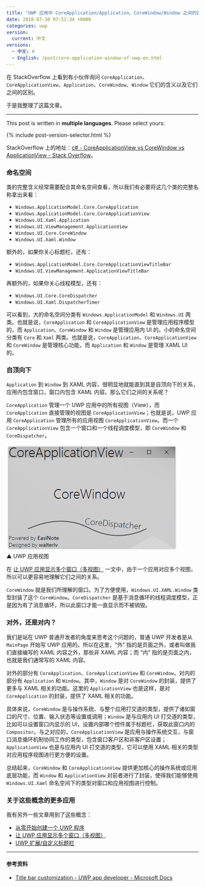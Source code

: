 ```yaml
---
title: "UWP 应用中 CoreApplication/Application、CoreWindow/Window 之间的区别"
date: 2018-07-30 07:51:34 +0800
categories: uwp
version:
  current: 中文
versions:
  - 中文: #
  - English: /post/core-application-window-of-uwp-en.html
---
```


在 StackOverflow 上看到有小伙伴询问 `CoreApplication`、`CoreApplicationView`、`Application`、`CoreWindow`、`Window` 它们的含义以及它们之间的区别。

于是我整理了这篇文章。

---

This post is written in **multiple languages**. Please select yours:

{% include post-version-selector.html %}

StackOverflow 上的地址：[c# - CoreApplicationView vs CoreWindow vs ApplicationView - Stack Overflow](https://stackoverflow.com/questions/33680631/coreapplicationview-vs-corewindow-vs-applicationview)。

<div id="toc"></div>

### 命名空间

类的完整含义经常需要配合其命名空间查看，所以我们有必要将这几个类的完整名称拿出来看：

- `Windows.ApplicationModel.Core.CoreApplication`
- `Windows.ApplicationModel.Core.CoreApplicationView`
- `Windows.UI.Xaml.Application`
- `Windows.UI.ViewManagement.ApplicationView`
- `Windows.UI.Core.CoreWindow`
- `Windows.UI.Xaml.Window`

额外的，如果你关心标题栏，还有：

- `Windows.ApplicationModel.Core.CoreApplicationViewTitleBar`
- `Windows.UI.ViewManagement.ApplicationViewTitleBar`

再额外的，如果你关心线程模型，还有：

- `Windows.UI.Core.CoreDispatcher`
- `Windows.UI.Xaml.DispatcherTimer`

可以看到，大的命名空间分类有 `Windows.ApplicationModel` 和 `Windows.UI` 两类。也就是说，`CoreApplication` 和 `CoreApplicationView` 是管理应用程序模型的，而 `Application`、`CoreWindow` 和 `Window` 是管理应用内 UI 的。小的命名空间分类有 `Core` 和 `Xaml` 两类。也就是说，`CoreApplication`、`CoreApplicationView` 和 `CoreWindow` 是管理核心功能，而 `Application` 和 `Window` 是管理 XAML UI 的。

### 自顶向下

`Application` 到 `Window` 到 XAML 内容，很明显地就能直到其是自顶向下的关系，应用内包含窗口，窗口内包含 XAML 内容。那么它们之间的关系呢？

`CoreApplication` 管理一个 UWP 应用中的所有视图（View），而 `CoreApplication` 直接管理的视图是 `CoreApplicationView`；也就是说，UWP 应用 `CoreApplication` 管理所有的应用视图 `CoreApplicationView`。而一个 `CoreApplicationView` 包含一个窗口和一个线程调度模型，即 `CoreWindow` 和 `CoreDispatcher`。

![UWP 应用视图](/static/posts/2018-07-27-08-37-42.png)  
▲ UWP 应用视图

在 [让 UWP 应用显示多个窗口（多视图）](/post/show-multiple-views-for-an-uwp-app.html) 一文中，由于一个应用对应多个视图，所以可以更容易地理解它们之间的关系。

`CoreWindow` 就是我们所理解的窗口。为了方便使用，`Windows.UI.XAML.Window` 类型封装了这个 `CoreWindow`。`CoreDispatcher` 是基于消息循环的线程调度模型，正是因为有了消息循环，所以此窗口才能一直显示而不被销毁。

### 对外，还是对内？

我们是站在 UWP 普通开发者的角度来思考这个问题的，普通 UWP 开发者是从 `MainPage` 开始写 UWP 应用的。所以在这里，“外” 指的是页面之外，或者叫做我们直接编写的 XAML 内容之外，那些非 XAML 内容；而 “内” 指的是页面之内，也就是我们通常写的 XAML 内容。

对外的部分有 `CoreApplication`、`CoreApplicationView` 和 `CoreWindow`，对内的部分有 `Application` 和 `Window`。其中，`Window` 是对 `CoreWindow` 的封装，提供了更多与 XAML 相关的功能。这里的 `ApplicationView` 也是这样，是对 `CoreApplication` 的封装，提供了 XAML 相关的功能。

具体来说，`CoreWindow` 是与操作系统、与整个应用打交道的类型，提供了诸如窗口的尺寸、位置、输入状态等设置或调用；`Window` 是与应用内 UI 打交道的类型，比如可以设置窗口内显示的 UI，设置内部哪个控件属于标题栏，获取此窗口内的 `Compositor`。与之对应的，`CoreApplicationView` 是应用与操作系统交互，与窗口消息循环机制协同工作的类型，包含窗口客户区和非客户区设置；`ApplicationView` 也是与应用内 UI 打交道的类型，它可以使用 XAML 相关的类型对应用程序视图进行更方便的设置。

总结起来，`CoreWindow` 和 `CoreApplicationView` 提供更加核心的操作系统或应用底层功能，而 `Window` 和 `ApplicationView` 对前者进行了封装，使得我们能够使用 `Windows.UI.Xaml` 命名空间下的类型对窗口和应用视图进行控制。

### 关于这些概念的更多应用

我有另外一些文章用到了这些概念：

- [从零开始创建一个 UWP 程序](/post/create-uwp-app-from-zero-1.html)
- [让 UWP 应用显示多个窗口（多视图）](/post/show-multiple-views-for-an-uwp-app.html)
- [UWP 扩展/自定义标题栏](/post/tips-for-customize-uwp-title-bar.html)

---

#### 参考资料

- [Title bar customization - UWP app developer - Microsoft Docs](https://docs.microsoft.com/en-us/windows/uwp/design/shell/title-bar)
